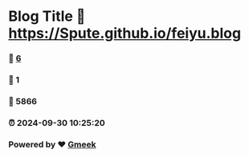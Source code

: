 # Blog Title :link: https://Spute.github.io/feiyu.blog 
### :page_facing_up: [6](https://Spute.github.io/feiyu.blog/tag.html) 
### :speech_balloon: 1 
### :hibiscus: 5866 
### :alarm_clock: 2024-09-30 10:25:20 
### Powered by :heart: [Gmeek](https://github.com/Meekdai/Gmeek)

